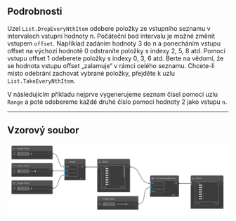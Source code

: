 ## Podrobnosti
Uzel `List.DropEveryNthItem` odebere položky ze vstupního seznamu v intervalech vstupní hodnoty n. Počáteční bod intervalu je možné změnit vstupem `offset`. Například zadáním hodnoty 3 do n a ponecháním vstupu offset na výchozí hodnotě 0 odstraníte položky s indexy 2, 5, 8 atd. Pomocí vstupu offset 1 odeberete položky s indexy 0, 3, 6 atd. Berte na vědomí, že se hodnota vstupu offset „zalamuje“ v rámci celého seznamu. Chcete-li místo odebrání zachovat vybrané položky, přejděte k uzlu `List.TakeEveryNthItem`.

V následujícím příkladu nejprve vygenerujeme seznam čísel pomocí uzlu `Range` a poté odebereme každé druhé číslo pomocí hodnoty 2 jako vstupu `n`.
___
## Vzorový soubor

![List.DropEveryNthItem](./DSCore.List.DropEveryNthItem_img.jpg)
